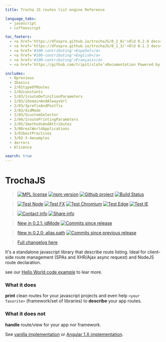 ```yaml
---
title: Trocha JS routes list engine Reference

language_tabs:
  - javascript
  - coffeescript

toc_footers:
  - <a href='https://dfoxpro.github.io/trochaJS/0_2_0/'>Old 0.2.0 docs</a>
  - <a href='https://dfoxpro.github.io/trochaJS/0_1_3/'>Old 0.1.3 docs</a>
  - <a href='#100-contributing'>Español</a>
  - <a href='#100-contributing'>English</a>
  - <a href='#100-contributing'>Français</a>
  - <a href='https://github.com/tripit/slate'>Documentation Powered by Slate</a>

includes:
  - 0previous
  - 1basics
  - 2/01typeOfRoutes
  - 2/02constants
  - 2/03/1routeDefinitionParameters
  - 2/03/2domainAndAlwaysUrl
  - 2/03/3prefixAndPostfix
  - 2/03/4idMode
  - 2/03/5customSelector
  - 2/04/1routePrintingParameters
  - 2/05/1methodsAndAttributes
  - 3/00realWorldApplications
  - 3/01bestPractices
  - 3/02-3-4examples
  - 4errors
  - 6licence

search: true
---
```


# TrochaJS

> [![MPL license](https://img.shields.io/npm/l/trocha.svg?style=plastic&logo=Mozilla)](https://www.mozilla.org/en-US/MPL/2.0/FAQ)
[![npm version](https://img.shields.io/npm/v/trocha.svg?style=plastic&logo=npm)](https://www.npmjs.com/package/trocha)
[![Github project](https://img.shields.io/badge/src-DFOXpro/trocha-brightgreen.svg?style=plastic&logo=Github)](https://github.com/DFOXpro/trocha)
[![Build Status](https://img.shields.io/travis/DFOXpro/trocha.svg?logo=Travis%20CI&logoColor=FFFFFF&style=plastic)](https://travis-ci.org/DFOXpro/trocha)

> [![Test Node](https://img.shields.io/badge/asserts-173/173-brightgreen.svg?style=plastic&logo=Node.js)](https://github.com/DFOXpro/trocha/tree/master/src/test)
[![Test FX](https://img.shields.io/badge/asserts-173/173-brightgreen.svg?style=plastic&logo=Mozilla%20Firefox)](https://github.com/DFOXpro/trocha/tree/master/src/test)
[![Test Chromium](https://img.shields.io/badge/asserts-173/173-brightgreen.svg?style=plastic&logo=Google%20Chrome)](https://github.com/DFOXpro/trocha/tree/master/src/test)
[![Test Edge](https://img.shields.io/badge/asserts-173/173-brightgreen.svg?style=plastic&logo=Microsoft%20Edge)](https://github.com/DFOXpro/trocha/tree/master/src/test)
[![Test IE](https://img.shields.io/badge/11%20asserts-170/173-brightgreen.svg?style=plastic&logo=Internet%20explorer&color=important)](https://github.com/DFOXpro/trocha/tree/master/src/test)

> [![Contact info](https://img.shields.io/badge/contact-@DFOXpro-informational.svg?style=plastic&logo=Twitter)](https://twitter.com/dfoxpro)
[![Share info](https://img.shields.io/badge/share-%23TrochaJS-informational.svg?style=plastic&logo=Twitter)](https://twitter.com/hashtag/TrochaJS)

> [New in 0.2.1: idMode](#idmode) [![Commits since release](https://img.shields.io/github/commits-since/DFOXpro/trocha/0.2.0.svg?style=plastic&logo=Github)]()

> [New in 0.2.0: alias.path](#alias) [![Commits since previous release](https://img.shields.io/github/commits-since/DFOXpro/trocha/0.1.3.svg?style=plastic&logo=Github)]()

> [Full changelog here](https://github.com/DFOXpro/trocha/blob/master/CHANGELOG.md)

It's a standalone javascript library that describe route listing.
Ideal for client-side route management (SPAs and XHR/Ajax async request) and NodeJS route declaration.

see our [Hello World code example](#101-intro-to-trocha-js) to lear more.

### What it does

**print** clean routes for your javascript projects and even help `<your favorite>` (framework/set of libraries) to **describe** your app routes.

### What it does not

**handle** route/view for your app nor framework.

See [vanilla implementation](#302-vanilla) or [Angular 1.X implementation](#304-angular-1-x).

